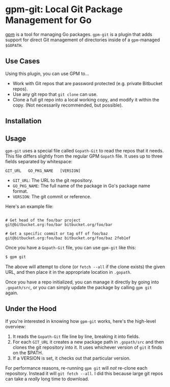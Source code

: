 # gpm-git: Local Git Package Management for Go

[gpm](https://github.com/pote/gpm) is a tool for managing Go packages.
`gpm-git` is a plugin that adds support for direct Git management of
directories inside of a `gpm`-managed `$GOPATH`.

## Use Cases

Using this plugin, you can use GPM to...

* Work with Git repos that are password protected (e.g. private
  Bitbucket repos).
* Use any git repo that `git clone` can use.
* Clone a full git repo into a local working copy, and modify it within
  the copy. (Not necessarily recommended, but possible).

## Installation

## Usage

`gpm-git` uses a special file called `Gopath-Git` to read the repos that
it needs. This file differs slightly from the regular GPM `Gopath` file.
It uses up to three fields separated by whitespace:

```
GIT_URL   GO_PKG_NAME   [VERSION]
```

* `GIT_URL`: The URL to the git repository.
* `GO_PKG_NAME`: The full name of the package in Go's package name
  format.
* `VERSION`: The git commit or reference.

Here's an example file:

```

# Get head of the foo/bar project
git@bitbucket.org:foo/bar bitbucket.org/foo/bar

# Get a specific commit or tag off of foo/baz
git@bitbucket.org:foo/baz bitbucket.org/foo/baz 2feb1ef
```

Once you have a `Gopath-Git` file, you can use `gpm-git` like this:

```bash
$ gpm git
```

The above will attempt to clone (or `fetch --all` if the clone exists)
the given URL, and then place it in the appropriate location in
`.gopath`.

Once you have a repo initialized, you can manage it directly by going
into `.gopath/src`, or you can simply update the package by calling `gpm
git` again.

## Under the Hood

If you're interested in knowing how `gpm-git` works, here's the
high-level overview:

1. It reads the `Gopath-Git` file line by line, breaking it into fields.
2. For each `GIT_URL` it creates a new package path in `.gopath/src` and
   then clones the git repository into it. It uses whichever version of
  `git` it finds on the $PATH.
3. If a VERSION is set, it checks out that particular version.

For performance reasons, re-running `gpm git` will *not* re-clone each
repository. Instead it will `git fetch --all`. I did this because large
git repos can take a *really* long time to download.

